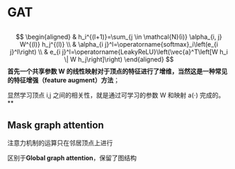 # GAT

## 
$$
\begin{aligned}
& h_i^{(l+1)}=\sum_{j \in \mathcal{N}(i)} \alpha_{i, j} W^{(l)} h_j^{(l)} \\
& \alpha_{i j}^l=\operatorname{softmax}_i\left(e_{i j}^l\right) \\
& e_{i j}^l=\operatorname{LeakyReLU}\left(\vec{a}^T\left[W h_i \| W h_j\right]\right)
\end{aligned}
$$
**首先一个共享参数 W 的线性映射对于顶点的特征进行了增维，当然这是一种常见的特征增强（feature augment）方法**；

显然学习顶点 i,j 之间的相关性，就是通过可学习的参数 W 和映射 a(⋅) 完成的。**

## **Mask graph attention**

注意力机制的运算只在邻居顶点上进行

区别于**Global graph attention**，保留了图结构

